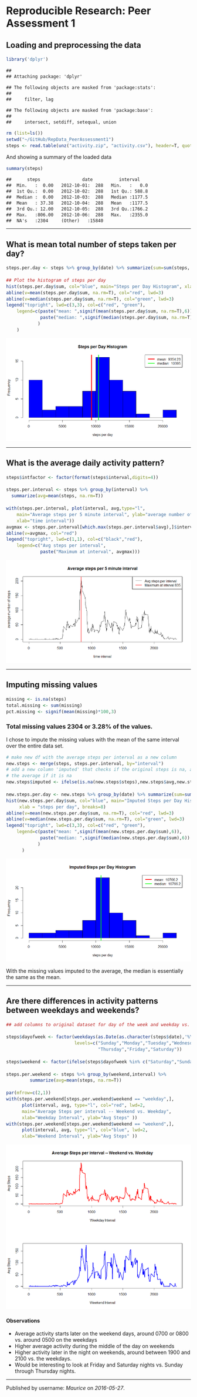 # Reproducible Research: Peer Assessment 1


## Loading and preprocessing the data


```r
library('dplyr')
```

```
## 
## Attaching package: 'dplyr'
```

```
## The following objects are masked from 'package:stats':
## 
##     filter, lag
```

```
## The following objects are masked from 'package:base':
## 
##     intersect, setdiff, setequal, union
```

```r
rm (list=ls())
setwd("~/GitHub/RepData_PeerAssessment1")
steps <- read.table(unz("activity.zip", "activity.csv"), header=T, quote="\"", sep=",")
```

And showing a summary of the loaded data


```r
summary(steps)
```

```
##      steps                date          interval     
##  Min.   :  0.00   2012-10-01:  288   Min.   :   0.0  
##  1st Qu.:  0.00   2012-10-02:  288   1st Qu.: 588.8  
##  Median :  0.00   2012-10-03:  288   Median :1177.5  
##  Mean   : 37.38   2012-10-04:  288   Mean   :1177.5  
##  3rd Qu.: 12.00   2012-10-05:  288   3rd Qu.:1766.2  
##  Max.   :806.00   2012-10-06:  288   Max.   :2355.0  
##  NA's   :2304     (Other)   :15840
```


-------------

## What is mean total number of steps taken per day?


```r
steps.per.day <- steps %>% group_by(date) %>% summarize(sum=sum(steps, na.rm=T))

## Plot the histogram of steps per day
hist(steps.per.day$sum, col="blue", main="Steps per Day Histogram", xlab = "steps per day", breaks=8)
abline(v=mean(steps.per.day$sum, na.rm=T), col="red", lwd=3)
abline(v=median(steps.per.day$sum, na.rm=T), col="green", lwd=3) 
legend("topright", lwd=c(3,3), col=c("red", "green"),   
    legend=c(paste("mean: ",signif(mean(steps.per.day$sum, na.rm=T),6)),
             paste("median: ",signif(median(steps.per.day$sum, na.rm=T),6))
            )
    )
```

![](PA1_template_files/figure-html/steps.per.day-1.png)<!-- -->

-------------

## What is the average daily activity pattern?


```r
steps$intfactor <- factor(format(steps$interval,digits=4))

steps.per.interval <- steps %>% group_by(interval) %>% 
  summarize(avg=mean(steps, na.rm=T))

with(steps.per.interval, plot(interval, avg,type="l", 
    main="Average steps per 5 minute interval", ylab="average number of steps",
    xlab="time interval"))
avgmax <- steps.per.interval[which.max(steps.per.interval$avg),]$interval
abline(v=avgmax, col="red")
legend("topright", lwd=c(1,1), col=c("black","red"),   
    legend=c("Avg steps per interval",
             paste("Maximum at interval", avgmax)))
```

![](PA1_template_files/figure-html/steps.per.interval-1.png)<!-- -->

-------------

## Imputing missing values


```r
missing <- is.na(steps)
total.missing <- sum(missing)
pct.missing <- signif(mean(missing)*100,3)
```

### Total missing values 2304 or 3.28% of the values.

I chose to impute the missing values with the mean of the same interval over the entire data set.


```r
# make new df with the average steps per interval as a new column
new.steps <- merge(steps, steps.per.interval, by="interval")
# add a new column 'imputed' that checks if the original steps is na, and then uses 
# the average if it is na
new.steps$imputed <- ifelse(is.na(new.steps$steps),new.steps$avg,new.steps$steps)

new.steps.per.day <- new.steps %>% group_by(date) %>% summarize(sum=sum(imputed, na.rm=T))
hist(new.steps.per.day$sum, col="blue", main="Imputed Steps per Day Histogram", 
     xlab = "steps per day", breaks=8)
abline(v=mean(new.steps.per.day$sum, na.rm=T), col="red", lwd=3)
abline(v=median(new.steps.per.day$sum, na.rm=T), col="green", lwd=3) 
legend("topright", lwd=c(3,3), col=c("red", "green"),   
    legend=c(paste("mean: ",signif(mean(new.steps.per.day$sum),6)),
             paste("median: ",signif(median(new.steps.per.day$sum),6))
            )
      )
```

![](PA1_template_files/figure-html/new.steps.per.day-1.png)<!-- -->

With the missing values imputed to the average, the median is essentially the same as the mean.

-------------

## Are there differences in activity patterns between weekdays and weekends?


```r
## add columns to original dataset for day of the week and weekday vs. weekend

steps$dayofweek <- factor(weekdays(as.Date(as.character(steps$date),'%Y-%m-%d')), 
                          levels=c("Sunday","Monday","Tuesday","Wednesday",
                                   "Thursday","Friday","Saturday"))
                          
steps$weekend <- factor(ifelse(steps$dayofweek %in% c("Saturday","Sunday"), "weekend", "weekday"))

steps.per.weekend <- steps %>% group_by(weekend,interval) %>% 
         summarize(avg=mean(steps, na.rm=T))

par(mfrow=c(2,1))
with(steps.per.weekend[steps.per.weekend$weekend == "weekday",], 
      plot(interval, avg, type="l", col="red", lwd=2, 
      main="Average Steps per interval -- Weekend vs. Weekday", 
      xlab="Weekday Interval", ylab="Avg Steps" ))
with(steps.per.weekend[steps.per.weekend$weekend == "weekend",], 
      plot(interval, avg, type="l", col="blue", lwd=2, 
      xlab="Weekend Interval", ylab="Avg Steps" ))
```

![](PA1_template_files/figure-html/weekend.vs.weekday-1.png)<!-- -->

#### Observations

- Average activity starts later on the weekend days, around 0700 or 0800 vs. around 0500 on the weekdays
- Higher average activity during the middle of the day on weekends
- Higher activity later in the night on weekends, around between 1900 and 2100 vs. the weekdays.
- Would be interesting to look at Friday and Saturday nights vs. Sunday through Thursday nights.

-------------

Published by username: *Maurice* on *2016-05-27*.


